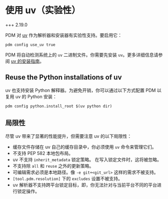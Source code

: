 # 使用 uv（实验性）

+++ 2.19.0

PDM 对 [uv](https://github.com/astral-sh/uv) 作为解析器和安装器有实验性支持。要启用它：

```
pdm config use_uv true
```

PDM 将自动检测系统上的 `uv`  二进制文件。你需要先安装 `uv`。更多详细信息请参阅 [uv 的安装指南](https://docs.astral.sh/uv/getting-started/installation/)。

## Reuse the Python installations of uv

uv 也支持安装 Python 解释器。为避免开销，你可以通过以下方式配置 PDM 以复用 uv 的 Python 安装：

```
pdm config python.install_root $(uv python dir)
```

## 局限性

尽管 uv 带来了显著的性能提升，但需要注意 uv 的以下局限性：

- 缓存文件存储在 uv 自己的缓存目录中，你必须使用 `uv` 命令来管理它们。
- 不支持 PEP 582 本地包布局。
- uv 不支持 `inherit_metadata` 锁定策略。 在写入锁定文件时，这将被忽略。
- 不支持除 `all` 和 `reuse` 之外的更新策略。
- 可编辑需求必须是本地路径。像 `-e git+<git_url>` 这样的需求不被支持。
- `[tool.pdm.resolution]` 下的 `excludes` 设置不被支持。
- uv 解析器不支持跨平台锁定目标，即，你无法针对与当前平台不同的平台进行锁定操作。
